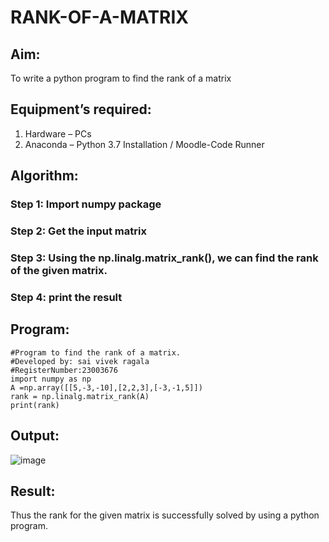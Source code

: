 # RANK-OF-A-MATRIX
## Aim:
To write a python program to find the rank of a matrix
## Equipment’s required:
1. 	Hardware – PCs
2. 	Anaconda – Python 3.7 Installation / Moodle-Code Runner
## Algorithm:
### Step 1: Import numpy package
### Step 2: Get the input matrix
### Step 3: Using the np.linalg.matrix_rank(), we can find the rank of the given matrix.
### Step 4: print the result
## Program:
```
#Program to find the rank of a matrix.
#Developed by: sai vivek ragala
#RegisterNumber:23003676
import numpy as np
A =np.array([[5,-3,-10],[2,2,3],[-3,-1,5]])
rank = np.linalg.matrix_rank(A)
print(rank)
```
## Output:
![image](https://github.com/RAGALASAIVIVEK/RANK-OF-A-MATRIX/assets/144979718/da4a0ee2-cde4-4e69-b785-8d6a8d8f72f2)

## Result:
Thus the rank for the given matrix is successfully solved by  using a python program.

